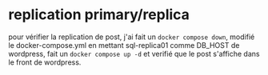 # replication primary/replica

pour vérifier la replication de post, j'ai fait un `docker compose down`, modifié le docker-compose.yml en mettant sql-replica01 comme DB_HOST de wordpress, fait un `docker compose up -d` et verifié que le post s'affiche dans le front de  wordpress.


